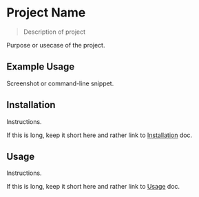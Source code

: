 # Project Name
> Description of project

Purpose or usecase of the project.


## Example Usage

Screenshot or command-line snippet.


## Installation

Instructions.

If this is long, keep it short here and rather link to [Installation](/docs/installation.md) doc.


## Usage

Instructions.

If this is long, keep it short here and rather link to [Usage](/docs/usage.md) doc.
